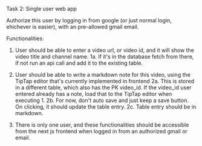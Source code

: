 Task 2: Single user web app

Authorize this user by logging in from google (or just normal login, ehichever is easier), with an pre-allowed gmail email.

Functionalities:

1. User should be able to enter a video url, or video id, and it will show the video title and channel name.
1a. If it's in the database fetch from there, if not run an api call and add it to the existing table.

2. User should be able to write a markdown note for this video, using the TipTap editor that's currently implemented in frontend
2a. This is stored in a different table, which also has the PK video_id. If the video_id user entered already has a note, load that to the TipTap editor when executing 1.
2b. For now, don't auto save and just keep a save button. On clicking, it should update the table entry.
2c. Table entry should be in markdown.

3. There is only one user, and these functionalities should be accessible from the next js frontend when logged in from an authorized gmail or email.